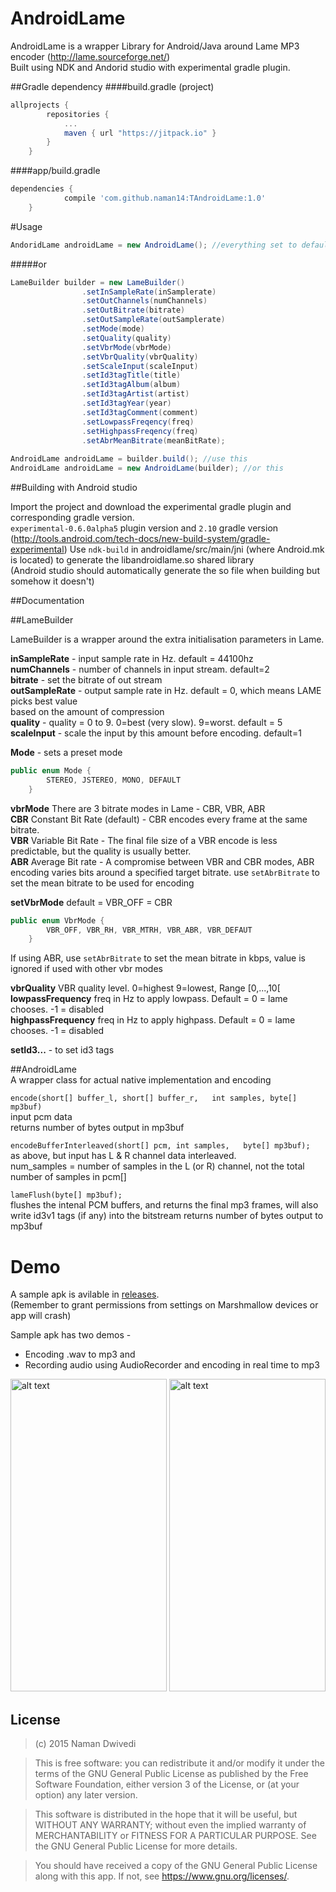 # AndroidLame

AndroidLame is a wrapper Library for Android/Java around Lame MP3 encoder (http://lame.sourceforge.net/)   
Built using NDK and Andorid studio with experimental gradle plugin.

##Gradle dependency
####build.gradle (project)
```gradle
allprojects {
		repositories {
			...
			maven { url "https://jitpack.io" }
		}
	}
```
####app/build.gradle
```gradle
dependencies {
	        compile 'com.github.naman14:TAndroidLame:1.0'
	}
```	

#Usage

```java
AndoridLame androidLame = new AndroidLame(); //everything set to defaults
```
#####or

```java
LameBuilder builder = new LameBuilder()
                .setInSampleRate(inSamplerate)
                .setOutChannels(numChannels)
                .setOutBitrate(bitrate)
                .setOutSampleRate(outSamplerate)
                .setMode(mode)
                .setQuality(quality)
                .setVbrMode(vbrMode)
                .setVbrQuality(vbrQuality)
                .setScaleInput(scaleInput)
                .setId3tagTitle(title)
                .setId3tagAlbum(album)
                .setId3tagArtist(artist)
                .setId3tagYear(year)
                .setId3tagComment(comment)
                .setLowpassFreqency(freq)
                .setHighpassFreqency(freq)
                .setAbrMeanBitrate(meanBitRate);
              
AndroidLame androidLame = builder.build(); //use this
AndroidLame androidLame = new AndroidLame(builder); //or this
```
##Building with Android studio

Import the project and download the experimental gradle plugin and corresponding gradle version.  
`experimental-0.6.0alpha5` plugin version and `2.10` gradle version  
(http://tools.android.com/tech-docs/new-build-system/gradle-experimental)
Use `ndk-build` in androidlame/src/main/jni (where Android.mk is located) to generate the libandroidlame.so shared library  
(Android studio should automatically generate the so file when building but somehow it doesn't)

##Documentation

##LameBuilder

LameBuilder is a wrapper around the extra initialisation parameters in Lame.

**inSampleRate** - input sample rate in Hz.  default = 44100hz     
**numChannels** - number of channels in input stream. default=2    
**bitrate** - set the bitrate of out stream  
**outSampleRate** -   output sample rate in Hz.  default = 0, which means LAME picks best value    
  based on the amount of compression   
**quality** - quality = 0 to 9.  0=best (very slow).  9=worst. default = 5    
**scaleInput** - scale the input by this amount before encoding.  default=1   

**Mode** - sets a preset mode  
```java 
public enum Mode {
        STEREO, JSTEREO, MONO, DEFAULT
    }
```

**vbrMode**
There are 3 bitrate modes in Lame - CBR, VBR, ABR  
  **CBR** Constant Bit Rate (default) - CBR encodes every frame at the same bitrate.  
  **VBR** Variable Bit Rate  - The final file size of a VBR encode is less predictable, but the quality is usually better.  
  **ABR** Average Bit rate - A compromise between VBR and CBR modes, ABR encoding varies bits around a specified target     bitrate. use `setAbrBitrate` to set the mean bitrate to be used for encoding

**setVbrMode**
default = VBR_OFF = CBR
```java
public enum VbrMode {
        VBR_OFF, VBR_RH, VBR_MTRH, VBR_ABR, VBR_DEFAUT
    }
```  
If using ABR, use `setAbrBitrate` to set the mean bitrate in kbps, value is ignored if used with other vbr modes  

**vbrQuality** VBR quality level.  0=highest  9=lowest, Range [0,...,10[     
**lowpassFrequency**  freq in Hz to apply lowpass. Default = 0 = lame chooses.  -1 = disabled  
**highpassFrequency** freq in Hz to apply highpass. Default = 0 = lame chooses.  -1 = disabled  

**setId3...** - to set id3 tags

##AndroidLame  
A wrapper class for actual native implementation and encoding    

`encode(short[] buffer_l, short[] buffer_r,  
                      int samples, byte[] mp3buf)`    
   input pcm data      
   returns number of bytes output in mp3buf    
     
`encodeBufferInterleaved(short[] pcm, int samples,  
                                                      byte[] mp3buf);`    
   as above, but input has L & R channel data interleaved.    
   num_samples = number of samples in the L (or R) channel, not the total number of samples in pcm[] 
      
`lameFlush(byte[] mp3buf);`  
  flushes the intenal PCM buffers, and returns the final mp3 frames, will also write id3v1 tags (if any) into the bitstream    returns number of bytes output to mp3buf    
  
  Demo
===============
  A sample apk is avilable in [releases](https://github.com/naman14/TAndroidLame/releases).  
  (Remember to grant permissions from settings on Marshmallow devices or app will crash)
  
  Sample apk has two demos -  
  - Encoding .wav to mp3 and   
  - Recording audio using AudioRecorder and encoding in real time to mp3    
    
<img src="https://raw.githubusercontent.com/naman14/TAndroidLame/master/app/Screenshot1.png" alt="alt text" width="250" height="500">
<img src="https://raw.githubusercontent.com/naman14/TAndroidLame/master/app/Screenshot2.png" alt="alt text" width="250" height="500">

## License

>(c) 2015 Naman Dwivedi 

>This is free software: you can redistribute it and/or modify it under the terms of the GNU General Public License as published by the Free Software Foundation, either version 3 of the License, or (at your option) any later version. 

>This software is distributed in the hope that it will be useful, but WITHOUT ANY WARRANTY; without even the implied warranty of MERCHANTABILITY or FITNESS FOR A PARTICULAR PURPOSE. See the GNU General Public License for more details. 

>You should have received a copy of the GNU General Public License along with this app. If not, see <https://www.gnu.org/licenses/>.
